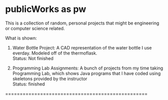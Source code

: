 # publicWorks as pw
This is a collection of random, personal projects that might be engineering or computer science related.

What is shown:

1. Water Bottle Project: A CAD representation of the water bottle I use everday. Modeled off of the thermoflask. <br />
Status: Not finished 

2. Programming Lab Assignments: A bunch of projects from my time taking Programming Lab, which shows Java programs that I have coded using skeletons provided by the instructor <br />
Status: finished

=================================================  <br />



